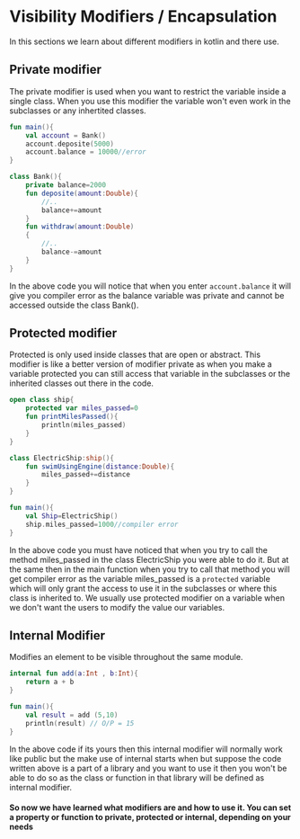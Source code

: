 # Visibility Modifiers / Encapsulation

In this sections we learn about different modifiers in kotlin and there use.

## Private modifier

The private modifier is used when you want to restrict the variable inside a single class. When you use this modifier the variable won't even work in the subclasses or any inhertited classes.

```kotlin
fun main(){
    val account = Bank()
    account.deposite(5000)
    account.balance = 10000//error
}

class Bank(){
    private balance=2000
    fun deposite(amount:Double){
        //..
        balance+=amount
    }
    fun withdraw(amount:Double)
    {
        //..
        balance-=amount
    }
}
```

In the above code you will notice that when you enter `account.balance` it will give you compiler error as the balance variable was private and cannot be accessed outside the class Bank().

## Protected modifier

Protected is only used inside classes that are open or abstract. This modifier is like a better version of modifier private as when you make a variable protected you can still access that variable in the subclasses or the inherited classes out there in the code.

```kotlin
open class ship{
    protected var miles_passed=0
    fun printMilesPassed(){
        println(miles_passed)
    }
}

class ElectricShip:ship(){
    fun swimUsingEngine(distance:Double){
        miles_passed+=distance
    }
}

fun main(){
    val Ship=ElectricShip()
    ship.miles_passed=1000//compiler error
}
```

In the above code you must have noticed that when you try to call the method miles_passed in the class ElectricShip you were able to do it. But at the same then in the main function when you try to call that method you will get compiler error as the variable miles_passed is a `protected` variable which will only grant the access to use it in the subclasses or where this class is inherited to. We usually use protected modifier on a variable when we don't want  the users to modify the value our variables. 

## Internal Modifier 

Modifies an element to be visible throughout the same module.

```kotlin
internal fun add(a:Int , b:Int){
    return a + b
}

fun main(){
    val result = add (5,10)
    println(result) // O/P = 15
}
```

In the above code if its yours then this internal modifier will normally work like public but the make use of internal starts when but suppose the code written above is a part of a library and you want to use it then you won't be able to do so as the class or function in that library will be defined as internal modifier.

#### So now we have learned what modifiers are and how to use it. You can set a property or function to private, protected or internal, depending on your needs 
